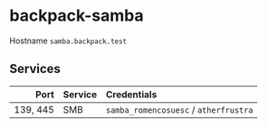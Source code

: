 # backpack-samba

Hostname `samba.backpack.test`

## Services

| Port | Service | Credentials
| ---: | :------ | :----------
| 139, 445 | SMB | `samba_romencosuesc` / `atherfrustra`
